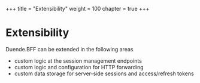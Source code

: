 +++
title = "Extensibility"
weight = 100
chapter = true
+++

# Extensibility

Duende.BFF can be extended in the following areas

* custom logic at the session management endpoints
* custom logic and configuration for HTTP forwarding
* custom data storage for server-side sessions and access/refresh tokens